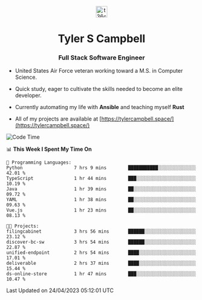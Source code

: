 <p align="center">
<a href="https://www.linkedin.com/in/t36campbell" target="blank"><img align="center" src="https://ik.imagekit.io/t36campbell/Portfolio/linkedin.png.original_m8bbGgPh6.png" alt="t36campbell" height="30" width="30" /></a>
</p>
<h1 align="center">Tyler S Campbell</h1>
<h3 align="center">Full Stack Software Engineer</h3>

* United States Air Force veteran working toward a M.S. in Computer Science.

* Quick study, eager to cultivate the skills needed to become an elite developer.

* Currently automating my life with **Ansible** and teaching myself **Rust**

* All of my projects are available at [https://tylercampbell.space/](https://tylercampbell.space/)

<!--START_SECTION:waka-->
![Code Time](http://img.shields.io/badge/Code%20Time-2%2C415%20hrs%2051%20mins-blue)

📊 **This Week I Spent My Time On** 

```text
💬 Programming Languages: 
Python                   7 hrs 9 mins        ███████████░░░░░░░░░░░░░░   42.01 % 
TypeScript               1 hr 44 mins        ███░░░░░░░░░░░░░░░░░░░░░░   10.19 % 
Java                     1 hr 39 mins        ██░░░░░░░░░░░░░░░░░░░░░░░   09.72 % 
YAML                     1 hr 38 mins        ██░░░░░░░░░░░░░░░░░░░░░░░   09.63 % 
Vue.js                   1 hr 23 mins        ██░░░░░░░░░░░░░░░░░░░░░░░   08.13 % 

🐱‍💻 Projects: 
filingcabinet            3 hrs 56 mins       ██████░░░░░░░░░░░░░░░░░░░   23.12 % 
discover-bc-sw           3 hrs 54 mins       ██████░░░░░░░░░░░░░░░░░░░   22.87 % 
unified-endpoint         2 hrs 54 mins       ████░░░░░░░░░░░░░░░░░░░░░   17.01 % 
deliverable              2 hrs 37 mins       ████░░░░░░░░░░░░░░░░░░░░░   15.44 % 
ds-online-store          1 hr 47 mins        ███░░░░░░░░░░░░░░░░░░░░░░   10.47 % 
```


 Last Updated on 24/04/2023 05:12:01 UTC
<!--END_SECTION:waka-->
